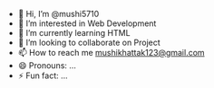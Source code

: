 - 👋 Hi, I’m @mushi5710
- 👀 I’m interested in Web Development
- 🌱 I’m currently learning HTML
- 💞️ I’m looking to collaborate on Project
- 📫 How to reach me mushikhattak123@gmail.com
- 😄 Pronouns: ...
- ⚡ Fun fact: ...

<!---
mushi5710/mushi5710 is a ✨ special ✨ repository because its `README.md` (this file) appears on your GitHub profile.
You can click the Preview link to take a look at your changes.
--->
